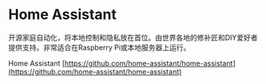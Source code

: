 # Home Assistant

开源家庭自动化，将本地控制和隐私放在首位。由世界各地的修补匠和DIY爱好者提供支持。非常适合在Raspberry Pi或本地服务器上运行。

Home Assistant [https://github.com/home-assistant/home-assistant](https://github.com/home-assistant/home-assistant)